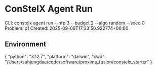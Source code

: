 # ConStelX Agent Run

CLI:
constelx agent run --nfp 3 --budget 2 --algo random --seed 0
Problem: p1
Created: 2025-09-06T17:33:50.922774+00:00

## Environment
{
  "python": "3.12.7",
  "platform": "darwin",
  "cwd": "/Users/suhjungdae/code/software/proxima_fusion/constelx_starter"
}